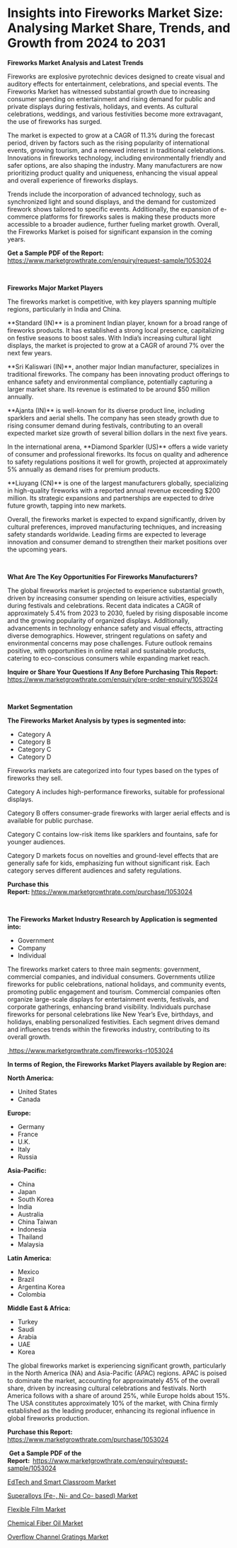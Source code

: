 <p><h1>Insights into Fireworks Market Size: Analysing Market Share, Trends, and Growth from 2024 to 2031</h1></p><p><strong>Fireworks Market Analysis and Latest Trends</strong></p>
<p><p>Fireworks are explosive pyrotechnic devices designed to create visual and auditory effects for entertainment, celebrations, and special events. The Fireworks Market has witnessed substantial growth due to increasing consumer spending on entertainment and rising demand for public and private displays during festivals, holidays, and events. As cultural celebrations, weddings, and various festivities become more extravagant, the use of fireworks has surged.</p><p>The market is expected to grow at a CAGR of 11.3% during the forecast period, driven by factors such as the rising popularity of international events, growing tourism, and a renewed interest in traditional celebrations. Innovations in fireworks technology, including environmentally friendly and safer options, are also shaping the industry. Many manufacturers are now prioritizing product quality and uniqueness, enhancing the visual appeal and overall experience of fireworks displays.</p><p>Trends include the incorporation of advanced technology, such as synchronized light and sound displays, and the demand for customized firework shows tailored to specific events. Additionally, the expansion of e-commerce platforms for fireworks sales is making these products more accessible to a broader audience, further fueling market growth. Overall, the Fireworks Market is poised for significant expansion in the coming years.</p></p>
<p><strong>Get a Sample PDF of the Report:&nbsp;</strong> <a href="https://www.marketgrowthrate.com/enquiry/request-sample/1053024">https://www.marketgrowthrate.com/enquiry/request-sample/1053024</a></p>
<p>&nbsp;</p>
<p><strong>Fireworks Major Market Players</strong></p>
<p><p>The fireworks market is competitive, with key players spanning multiple regions, particularly in India and China. </p><p>**Standard (IN)** is a prominent Indian player, known for a broad range of fireworks products. It has established a strong local presence, capitalizing on festive seasons to boost sales. With India’s increasing cultural light displays, the market is projected to grow at a CAGR of around 7% over the next few years.</p><p>**Sri Kaliswari (IN)**, another major Indian manufacturer, specializes in traditional fireworks. The company has been innovating product offerings to enhance safety and environmental compliance, potentially capturing a larger market share. Its revenue is estimated to be around $50 million annually.</p><p>**Ajanta (IN)** is well-known for its diverse product line, including sparklers and aerial shells. The company has seen steady growth due to rising consumer demand during festivals, contributing to an overall expected market size growth of several billion dollars in the next five years.</p><p>In the international arena, **Diamond Sparkler (US)** offers a wide variety of consumer and professional fireworks. Its focus on quality and adherence to safety regulations positions it well for growth, projected at approximately 5% annually as demand rises for premium products.</p><p>**Liuyang (CN)** is one of the largest manufacturers globally, specializing in high-quality fireworks with a reported annual revenue exceeding $200 million. Its strategic expansions and partnerships are expected to drive future growth, tapping into new markets.</p><p>Overall, the fireworks market is expected to expand significantly, driven by cultural preferences, improved manufacturing techniques, and increasing safety standards worldwide. Leading firms are expected to leverage innovation and consumer demand to strengthen their market positions over the upcoming years.</p></p>
<p>&nbsp;</p>
<p><strong>What Are The Key Opportunities For Fireworks Manufacturers?</strong></p>
<p><p>The global fireworks market is projected to experience substantial growth, driven by increasing consumer spending on leisure activities, especially during festivals and celebrations. Recent data indicates a CAGR of approximately 5.4% from 2023 to 2030, fueled by rising disposable income and the growing popularity of organized displays. Additionally, advancements in technology enhance safety and visual effects, attracting diverse demographics. However, stringent regulations on safety and environmental concerns may pose challenges. Future outlook remains positive, with opportunities in online retail and sustainable products, catering to eco-conscious consumers while expanding market reach.</p></p>
<p><strong>Inquire or Share Your Questions If Any Before Purchasing This Report:</strong> <a href="https://www.marketgrowthrate.com/enquiry/pre-order-enquiry/1053024">https://www.marketgrowthrate.com/enquiry/pre-order-enquiry/1053024</a></p>
<p>&nbsp;</p>
<p><strong>Market Segmentation</strong></p>
<p><strong>The Fireworks Market Analysis by types is segmented into:</strong></p>
<p><ul><li>Category A</li><li>Category B</li><li>Category C</li><li>Category D</li></ul></p>
<p><p>Fireworks markets are categorized into four types based on the types of fireworks they sell. </p><p>Category A includes high-performance fireworks, suitable for professional displays. </p><p>Category B offers consumer-grade fireworks with larger aerial effects and is available for public purchase. </p><p>Category C contains low-risk items like sparklers and fountains, safe for younger audiences. </p><p>Category D markets focus on novelties and ground-level effects that are generally safe for kids, emphasizing fun without significant risk. Each category serves different audiences and safety regulations.</p></p>
<p><strong>Purchase this Report:&nbsp;</strong><a href="https://www.marketgrowthrate.com/purchase/1053024">https://www.marketgrowthrate.com/purchase/1053024</a></p>
<p>&nbsp;</p>
<p><strong>The Fireworks Market Industry Research by Application is segmented into:</strong></p>
<p><ul><li>Government</li><li>Company</li><li>Individual</li></ul></p>
<p><p>The fireworks market caters to three main segments: government, commercial companies, and individual consumers. Governments utilize fireworks for public celebrations, national holidays, and community events, promoting public engagement and tourism. Commercial companies often organize large-scale displays for entertainment events, festivals, and corporate gatherings, enhancing brand visibility. Individuals purchase fireworks for personal celebrations like New Year’s Eve, birthdays, and holidays, enabling personalized festivities. Each segment drives demand and influences trends within the fireworks industry, contributing to its overall growth.</p></p>
<p><a href="https://www.marketgrowthrate.com/fireworks-r1053024">&nbsp;https://www.marketgrowthrate.com/fireworks-r1053024</a></p>
<p><strong>In terms of Region, the Fireworks Market Players available by Region are:</strong></p>
<p>
    <p> <strong> North America: </strong>
        <ul>
            <li>United States</li>
            <li>Canada</li>
        </ul>
        </p> 
    <p> <strong> Europe: </strong>
        <ul>
            <li>Germany</li>
            <li>France</li>
            <li>U.K.</li>
            <li>Italy</li>
            <li>Russia</li>
        </ul>
        </p> 
    <p> <strong> Asia-Pacific: </strong>
        <ul>
            <li>China</li>
            <li>Japan</li>
            <li>South Korea</li>
            <li>India</li>
            <li>Australia</li>
            <li>China Taiwan</li>
            <li>Indonesia</li>
            <li>Thailand</li>
            <li>Malaysia</li>
        </ul>
        </p> 
    <p> <strong> Latin America: </strong>
        <ul>
            <li>Mexico</li>
            <li>Brazil</li>
            <li>Argentina Korea</li>
            <li>Colombia</li>
        </ul>
        </p> 
    <p> <strong> Middle East & Africa: </strong>
        <ul>
            <li>Turkey</li>
            <li>Saudi</li>
            <li>Arabia</li>
            <li>UAE</li>
            <li>Korea</li>
        </ul>
    </p>
    </p>
<p><p>The global fireworks market is experiencing significant growth, particularly in the North America (NA) and Asia-Pacific (APAC) regions. APAC is poised to dominate the market, accounting for approximately 45% of the overall share, driven by increasing cultural celebrations and festivals. North America follows with a share of around 25%, while Europe holds about 15%. The USA constitutes approximately 10% of the market, with China firmly established as the leading producer, enhancing its regional influence in global fireworks production.</p></p>
<p><strong>Purchase this Report: </strong><a href="https://www.marketgrowthrate.com/purchase/1053024">https://www.marketgrowthrate.com/purchase/1053024</a></p>
<p>&nbsp;<strong>Get a Sample PDF of the Report:&nbsp;&nbsp;</strong><a href="https://www.marketgrowthrate.com/enquiry/request-sample/1053024">https://www.marketgrowthrate.com/enquiry/request-sample/1053024</a></p>
<p><strong></strong></p>
<p><p><a href="https://issuu.com/reportprime-2/docs/edtech-and-smart-classroom-market-s_5ee2636d52a48d">EdTech and Smart Classroom Market</a></p><p><a href="https://github.com/RunaHaque64/Market-Research-Report-List-1/blob/main/superalloys-fe-ni-and-co-based-market.md">Superalloys (Fe-, Ni- and Co- based) Market</a></p><p><a href="https://issuu.com/reportprime-2/docs/flexible-film-market-size-2030.pptx_d28b0840fa3124">Flexible Film Market</a></p><p><a href="https://github.com/mauripalmi/Market-Research-Report-List-5/blob/main/chemical-fiber-oil-market.md">Chemical Fiber Oil Market</a></p><p><a href="https://medium.com/@henriettemills1/overflow-channel-gratings-industry-analysis-report-its-market-size-share-trends-by-application-1e98342eb5fb">Overflow Channel Gratings Market</a></p></p>